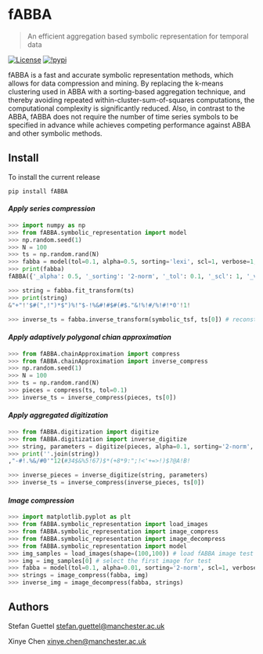fABBA
======================================

> An efficient aggregation based symbolic representation for temporal data


[![License](https://img.shields.io/badge/License-BSD%203--Clause-blue.svg)](https://opensource.org/licenses/BSD-3-Clause)
[![!pypi](https://img.shields.io/pypi/v/fABBA?color=orange)](https://pypi.org/project/fABBA/)


fABBA is a fast and accurate symbolic representation methods, which allows for data compression and mining. 
By replacing the k-means clustering used in ABBA with a sorting-based aggregation technique, and thereby
avoiding repeated within-cluster-sum-of-squares computations, the computational complexity is significantly reduced. Also, in
contrast to the ABBA, fABBA does not require the number of time series symbols to be specified in
advance while achieves competing performance against ABBA and other symbolic methods. 


## Install
To install the current release
```
pip install fABBA
```


#### *Apply series compression*

```python
>>> import numpy as np
>>> from fABBA.symbolic_representation import model
>>> np.random.seed(1)
>>> N = 100
>>> ts = np.random.rand(N)
>>> fabba = model(tol=0.1, alpha=0.5, sorting='lexi', scl=1, verbose=1, max_len=np.inf, string_form=True)
>>> print(fabba)
fABBA({'_alpha': 0.5, '_sorting': '2-norm', '_tol': 0.1, '_scl': 1, '_verbose': 1, '_max_len': inf, '_string_form': True, '_n_jobs': 1})

>>> string = fabba.fit_transform(ts)
>>> print(string)
&"+"!'$#(",!")*$")%!"$-!%&#!#$#(#$."&!%!#/%!#!*0'!1!

>>> inverse_ts = fabba.inverse_transform(symbolic_tsf, ts[0]) # reconstructed time series

```

#### *Apply adaptively polygonal chian approximation*

```python
>>> from fABBA.chainApproximation import compress
>>> from fABBA.chainApproximation import inverse_compress
>>> np.random.seed(1)
>>> N = 100
>>> ts = np.random.rand(N)
>>> pieces = compress(ts, tol=0.1)
>>> inverse_ts = inverse_compress(pieces, ts[0])
```

#### *Apply aggregated digitization*

```python
>>> from fABBA.digitization import digitize
>>> from fABBA.digitization import inverse_digitize
>>> string, parameters = digitize(pieces, alpha=0.1, sorting='2-norm', scl=1) # pieces from aforementioned compression
>>> print(''.join(string))
,"-#!.%&/#0'"12(#34$&%5!67)$*(+8*9:";!<'+=>!)$?@A!B!

>>> inverse_pieces = inverse_digitize(string, parameters)
>>> inverse_ts = inverse_compress(inverse_pieces, ts[0])
```

#### *Image compression*
```python
>>> import matplotlib.pyplot as plt
>>> from fABBA.symbolic_representation import load_images
>>> from fABBA.symbolic_representation import image_compress
>>> from fABBA.symbolic_representation import image_decompress
>>> from fABBA.symbolic_representation import model
>>> img_samples = load_images(shape=(100,100)) # load fABBA image test samples
>>> img = img_samples[0] # select the first image for test
>>> fabba = model(tol=0.1, alpha=0.01, sorting='2-norm', scl=1, verbose=1, max_len=np.inf, string_form=True)
>>> strings = image_compress(fabba, img)
>>> inverse_img = image_decompress(fabba, strings)
```


## Authors

Stefan Guettel <stefan.guettel@manchester.ac.uk>

Xinye Chen <xinye.chen@manchester.ac.uk>


